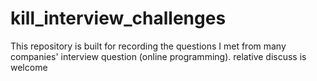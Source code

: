 # kill_interview_challenges
This repository is built for recording the questions I met from many companies' interview question (online programming). relative discuss is welcome
